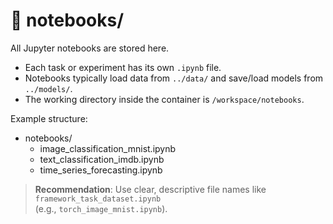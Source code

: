# 📂 notebooks/

All Jupyter notebooks are stored here.  

- Each task or experiment has its own `.ipynb` file.
- Notebooks typically load data from `../data/` and save/load models from `../models/`.
- The working directory inside the container is `/workspace/notebooks`.

Example structure:
- notebooks/
  - image_classification_mnist.ipynb
  - text_classification_imdb.ipynb
  - time_series_forecasting.ipynb

> **Recommendation**: Use clear, descriptive file names like `framework_task_dataset.ipynb`  
> (e.g., `torch_image_mnist.ipynb`).
